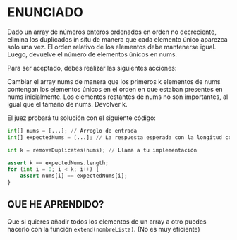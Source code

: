 # ENUNCIADO
Dado un array de números enteros ordenados en orden no decreciente, elimina los duplicados in situ de manera que cada elemento único aparezca solo una vez. El orden relativo de los elementos debe mantenerse igual. Luego, devuelve el número de elementos únicos en nums.

Para ser aceptado, debes realizar las siguientes acciones:

Cambiar el array nums de manera que los primeros k elementos de nums contengan los elementos únicos en el orden en que estaban presentes en nums inicialmente. Los elementos restantes de nums no son importantes, al igual que el tamaño de nums.
Devolver k.

El juez probará tu solución con el siguiente código:
````python
int[] nums = [...]; // Arreglo de entrada
int[] expectedNums = [...]; // La respuesta esperada con la longitud correcta

int k = removeDuplicates(nums); // Llama a tu implementación

assert k == expectedNums.length;
for (int i = 0; i < k; i++) {
    assert nums[i] == expectedNums[i];
}
````
## QUE HE APRENDIDO?
Que si quieres añadir todos los elementos de un array a otro puedes hacerlo con la función ``extend(nombreLista)``. (No es muy eficiente)
